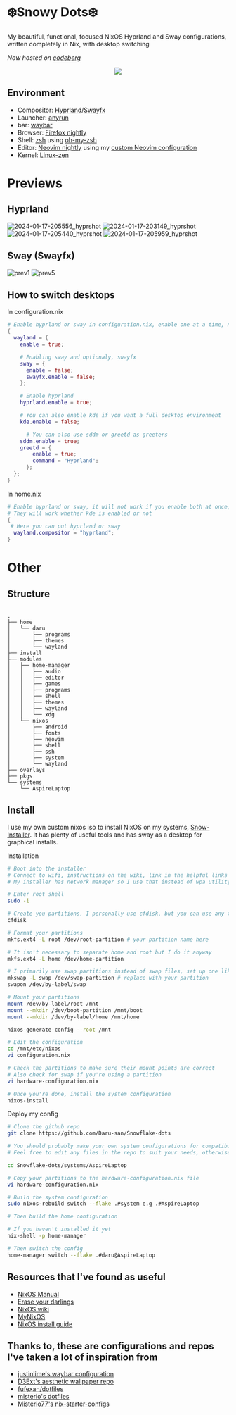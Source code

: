 ❄️Snowy Dots❄️ 
===============
My beautiful, functional, focused NixOS Hyprland and Sway configurations, written completely in Nix, with desktop switching

_Now hosted on [codeberg](https://codeberg.org)_

<p align="center">
 <img src="https://github.com/Daru-san/Snowflake-dots/assets/135046711/ca25eab0-08da-4bbd-b336-21c43fdc4bab">
</p>

## Environment
* Compositor: [Hyprland](https://github.com/hyprwm/Hyprland "hyprland")/[Swayfx](https://github.com/willpower3309/swayfx)
* Launcher: [anyrun](https://github.com/Kirottu/anyrun "anyrun")
* bar: [waybar](https://github.com/Alexays/Waybar "waybar")
* Browser: [Firefox nightly](https://github.com/nix-community/flake-firefox-nightly "ff nightly")
* Shell: [zsh](http://zsh.sourceforge.net/ "zsh") using [oh-my-zsh](https://ohmyz.sh/ "omz")
* Editor: [Neovim nightly](https://github.com/nix-community/neovim-nightly-overlay "nvn") using my [custom Neovim configuration](https://github.com/Daru-san/LazyVi)
* Kernel: [Linux-zen](https://archlinux.org/packages/extra/x86_64/linux-zen/ "zen")

# Previews
## Hyprland
![2024-01-17-205556_hyprshot](https://github.com/Daru-san/Snowflake-dots/assets/135046711/ce95b670-10af-46d1-baa0-d71dbdc07da6)
![2024-01-17-203149_hyprshot](https://github.com/Daru-san/Snowflake-dots/assets/135046711/6f567b3a-21b6-41e5-a739-028696698004)
![2024-01-17-205440_hyprshot](https://github.com/Daru-san/Snowflake-dots/assets/135046711/5ecd5b46-2373-4744-b3dc-3984ea9a417c)
![2024-01-17-205959_hyprshot](https://github.com/Daru-san/Snowflake-dots/assets/135046711/40c4515e-8d42-4469-b03e-bcdcc6fbcb06)

## Sway (Swayfx)
![prev1](https://github.com/Daru-san/Snowflake-dots/assets/135046711/f1aed042-1882-4bf1-a217-f247f4641453)
![prev5](https://github.com/Daru-san/Snowflake-dots/assets/135046711/4f4313cd-9e49-4762-9dd2-575931044cc7)


## How to switch desktops
In configuration.nix
```nix
# Enable hyprland or sway in configuration.nix, enable one at a time, not both, since that messes some things
{
  wayland = {
    enable = true;

    # Enabling sway and optionaly, swayfx
    sway = {
      enable = false;
      swayfx.enable = false;
    };

    # Enable hyprland
    hyprland.enable = true;

    # You can also enable kde if you want a full desktop environment
    kde.enable = false;

	  # You can also use sddm or greetd as greeters
    sddm.enable = true;
    greetd = {
	    enable = true;
	    command = "Hyprland";
	  };
  };
}
```

In home.nix
```nix
# Enable hyprland or sway, it will not work if you enable both at once, unlike in configuration.nix
# They will work whether kde is enabled or not
{
 # Here you can put hyprland or sway
  wayland.compositor = "hyprland";
}
```

# Other
<!--
## Custom options
```nix
os.system
```
-->

## Structure
```

.
├── home
│   └── daru
│       ├── programs
│       ├── themes
│       └── wayland
├── install
├── modules
│   ├── home-manager
│   │   ├── audio
│   │   ├── editor
│   │   ├── games
│   │   ├── programs
│   │   ├── shell
│   │   ├── themes
│   │   ├── wayland
│   │   └── xdg
│   └── nixos
│       ├── android
│       ├── fonts
│       ├── neovim
│       ├── shell
│       ├── ssh
│       ├── system
│       └── wayland
├── overlays
├── pkgs
└── systems
    └── AspireLaptop
```

## Install
I use my own custom nixos iso to install NixOS on my systems, [Snow-Installer](https://www.github.com/Daru-san/Snow-Installer). It has plenty of useful tools and has sway as a desktop for graphical installs. 

Installation
```bash
# Boot into the installer
# Connect to wifi, instructions on the wiki, link in the helpful links section. 
# My installer has network manager so I use that instead of wpa utility

# Enter root shell
sudo -i

# Create you partitions, I personally use cfdisk, but you can use any tool e.g parted
cfdisk

# Format your partitions
mkfs.ext4 -L root /dev/root-partition # your partition name here

# It isn't necessary to separate home and root but I do it anyway
mkfs.ext4 -L home /dev/home-partition

# I primarily use swap partitions instead of swap files, set up one like this
mkswap -L swap /dev/swap-partition # replace with your partition
swapon /dev/by-label/swap

# Mount your partitions
mount /dev/by-label/root /mnt
mount --mkdir /dev/boot-partition /mnt/boot
mount --mkdir /dev/by-label/home /mnt/home

nixos-generate-config --root /mnt

# Edit the configuration
cd /mnt/etc/nixos
vi configuration.nix

# Check the partitions to make sure their mount points are correct
# Also check for swap if you're using a partition
vi hardware-configuration.nix

# Once you're done, install the system configuration
nixos-install
```

Deploy my config
```bash
# Clone the github repo
git clone https://github.com/Daru-san/Snowflake-dots

# You should probably make your own system configurations for compatibility 
# Feel free to edit any files in the repo to suit your needs, otherwise

cd Snowflake-dots/systems/AspireLaptop

# Copy your partitions to the hardware-configuration.nix file
vi hardware-configuration.nix

# Build the system configuration
sudo nixos-rebuild switch --flake .#system e.g .#AspireLaptop

# Then build the home configuration

# If you haven't installed it yet
nix-shell -p home-manager

# Then switch the config
home-manager switch --flake .#daru@AspireLaptop
```

## Resources that I've found as useful
* [NixOS Manual](https://nixos.org/manual/nixos/unstable/ "nix")
* [Erase your darlings](https://grahamc.com/blog/erase-your-darlings/ "persist")
* [NixOS wiki](https://nixos.wiki "nix-wiki")
* [MyNixOS](https://mynixos.com "Best nix resource")
* [NixOS install guide](https://nixos.wiki/wiki/NixOS_Installation_Guide)
## Thanks to, these are configurations and repos I've taken a lot of inspiration from
* [justinlime's waybar configuration](https://github.com/justinlime/dotfiles)
* [D3Ext's aesthetic wallpaper repo](https://github.com/D3Ext/aesthetic-wallpapers "walls")
* [fufexan/dotfiles](https://github.com/fufexan/dotfiles/ "fufexan dots")
* [misterio's dotfiles](https://git.sr.ht/~misterio/nix-config "dots")
* [Misterio77's nix-starter-configs](https://github.com/Misterio77/nix-starter-configs "nix-starter-configs")

<!---
TODO:
* Update Minecraft config
* Learn javascript and configure ags, replace waybar
* Docs, redo docs
* Finish documenting the options
* Update theme modules

--->
